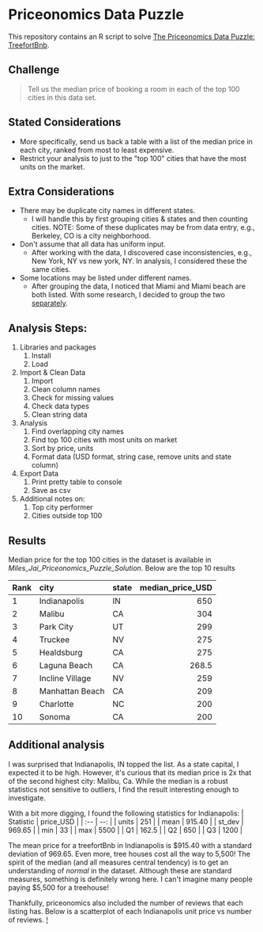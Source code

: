 
# Priceonomics Data Puzzle

This repository contains an R script to solve [The Priceonomics Data Puzzle: TreefortBnb](https://priceonomics.com/the-priceonomics-data-puzzle-treefortbnb/). 

## Challenge
> Tell us the median price of booking a room in each of the top 100 cities in this data set.


## Stated Considerations
- More specifically, send us back a table with a list of the median price in each city, ranked from most to least expensive.
- Restrict your analysis to just to the "top 100" cities that have the most units on the market.

## Extra Considerations
- There may be duplicate city names in different states. 
  - I will handle this by first grouping cities & states and then counting cities. NOTE: Some of these duplicates may be from data entry, e.g., Berkeley, CO is a city neighborhood.
- Don't assume that all data has uniform input.
  - After working with the data, I discovered case inconsistencies, e.g., New York, NY vs new york, NY. In analysis, I considered these the same cities.
- Some locations may be listed under different names. 
  - After grouping the data, I noticed that Miami and Miami beach are both listed. With some research, I decided to group the two [separately](https://www.tripadvisor.com/ShowTopic-g34438-i92-k1409657-Whats_the_difference_between_miami_and_miami_beach-Miami_Florida.html).


## Analysis Steps:
1. Libraries and packages
   1. Install
   2. Load
2. Import & Clean Data
   1. Import
   2. Clean column names
   3. Check for missing values
   4. Check data types
   5. Clean string data
3. Analysis
   1. Find overlapping city names
   2. Find top 100 cities with most units on market
   3. Sort by price, units
   4. Format data (USD format, string case, remove units and state column)
4. Export Data
   1. Print pretty table to console
   2. Save as csv
5. Additional notes on:
   1. Top city performer
   2. Cities outside top 100


## Results
Median price for the top 100 cities in the dataset is available in *Miles_Jai_Priceonomics_Puzzle_Solution*. Below are the top 10 results 

| Rank | city | state | median_price_USD
| :-- | :-- | :-- | --:
1 | Indianapolis | IN | 650
2 | Malibu | CA | 304
3 | Park City | UT | 299
4 | Truckee | NV | 275
5 | Healdsburg | CA | 275
6 | Laguna Beach | CA | 268.5
7 | Incline Village | NV | 259
8 | Manhattan Beach | CA | 209
9 | Charlotte | NC | 200
10 | Sonoma | CA | 200


## Additional analysis
I was surprised that Indianapolis, IN topped the list. As a state capital, I expected it to be high. However, it's curious that its median price is 2x that of the second highest city: Malibu, Ca. While the median is a robust statistics not sensitive to outliers, I find the result interesting enough to investigate. 

With a bit more digging, I found the following statistics for Indianapolis:
| Statistic | price_USD |
| :--       | --: |
| units   |  251   |
| mean   |  915.40 |
| st_dev | 969.65 |
| min | 33 |
| max | 5500 |
| Q1 | 162.5 |
| Q2 | 650 |
| Q3 | 1200 |

The mean price for a treefortBnb in Indianapolis is $915.40 with a standard deviation of 969.65. Even more, tree houses cost all the way to 5,500! The spirit of the median (and all measures central tendency) is to get an understanding of _normal_ in the dataset. Although these are standard measures, something is definitely wrong here. I can't imagine many people paying $5,500 for a treehouse!

Thankfully, priceonomics also included the number of reviews that each listing has. Below is a scatterplot of each Indianapolis unit price vs number of reviews.
[!](https://user-images.githubusercontent.com/50056791/86526191-7ac56880-be45-11ea-8a72-f72ae9a22816.png)


